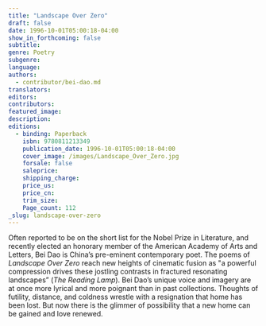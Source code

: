 ```yaml
---
title: "Landscape Over Zero"
draft: false
date: 1996-10-01T05:00:18-04:00
show_in_forthcoming: false
subtitle:
genre: Poetry
subgenre:
language:
authors:
  - contributor/bei-dao.md
translators:
editors:
contributors:
featured_image:
description:
editions:
  - binding: Paperback
    isbn: 9780811213349
    publication_date: 1996-10-01T05:00:18-04:00
    cover_image: /images/Landscape_Over_Zero.jpg
    forsale: false
    saleprice:
    shipping_charge:
    price_us:
    price_cn:
    trim_size:
    Page_count: 112
_slug: landscape-over-zero
---
```


Often reported to be on the short list for the Nobel Prize in Literature, and recently elected an honorary member of the American Academy of Arts and Letters, Bei Dao is China’s pre-eminent contemporary poet. The poems of _Landscape Over Zero_ reach new heights of cinematic fusion as "a powerful compression drives these jostling contrasts in fractured resonating landscapes” (_The Reading Lamp_). Bei Dao’s unique voice and imagery are at once more lyrical and more poignant than in past collections. Thoughts of futility, distance, and coldness wrestle with a resignation that home has been lost. But now there is the glimmer of possibility that a new home can be gained and love renewed.

